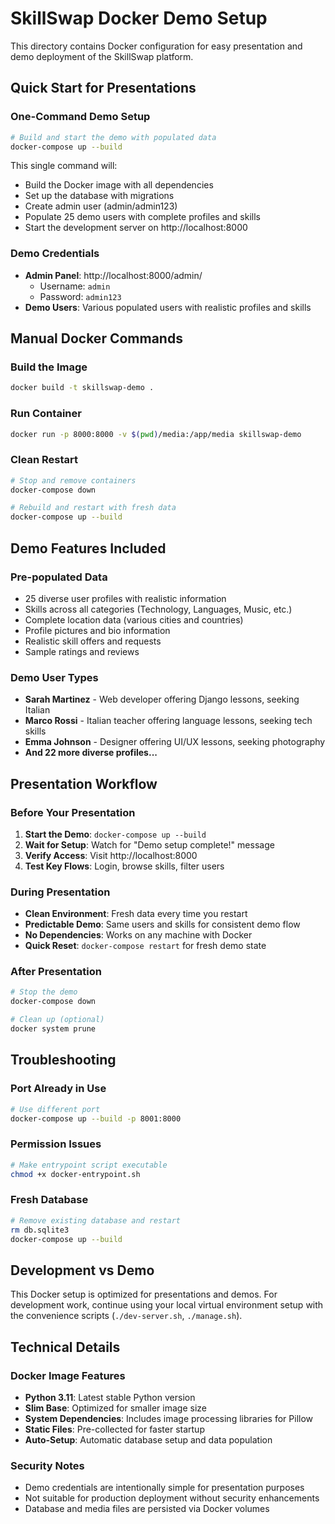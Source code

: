 # SkillSwap Docker Demo Setup

This directory contains Docker configuration for easy presentation and demo deployment of the SkillSwap platform.

## Quick Start for Presentations

### One-Command Demo Setup
```bash
# Build and start the demo with populated data
docker-compose up --build
```

This single command will:
- Build the Docker image with all dependencies
- Set up the database with migrations
- Create admin user (admin/admin123)
- Populate 25 demo users with complete profiles and skills
- Start the development server on http://localhost:8000

### Demo Credentials
- **Admin Panel**: http://localhost:8000/admin/
  - Username: `admin`
  - Password: `admin123`
- **Demo Users**: Various populated users with realistic profiles and skills

## Manual Docker Commands

### Build the Image
```bash
docker build -t skillswap-demo .
```

### Run Container
```bash
docker run -p 8000:8000 -v $(pwd)/media:/app/media skillswap-demo
```

### Clean Restart
```bash
# Stop and remove containers
docker-compose down

# Rebuild and restart with fresh data
docker-compose up --build
```

## Demo Features Included

### Pre-populated Data
- 25 diverse user profiles with realistic information
- Skills across all categories (Technology, Languages, Music, etc.)
- Complete location data (various cities and countries)
- Profile pictures and bio information
- Realistic skill offers and requests
- Sample ratings and reviews

### Demo User Types
- **Sarah Martinez** - Web developer offering Django lessons, seeking Italian
- **Marco Rossi** - Italian teacher offering language lessons, seeking tech skills
- **Emma Johnson** - Designer offering UI/UX lessons, seeking photography
- **And 22 more diverse profiles...**

## Presentation Workflow

### Before Your Presentation
1. **Start the Demo**: `docker-compose up --build`
2. **Wait for Setup**: Watch for "Demo setup complete!" message
3. **Verify Access**: Visit http://localhost:8000
4. **Test Key Flows**: Login, browse skills, filter users

### During Presentation
- **Clean Environment**: Fresh data every time you restart
- **Predictable Demo**: Same users and skills for consistent demo flow
- **No Dependencies**: Works on any machine with Docker
- **Quick Reset**: `docker-compose restart` for fresh demo state

### After Presentation
```bash
# Stop the demo
docker-compose down

# Clean up (optional)
docker system prune
```

## Troubleshooting

### Port Already in Use
```bash
# Use different port
docker-compose up --build -p 8001:8000
```

### Permission Issues
```bash
# Make entrypoint script executable
chmod +x docker-entrypoint.sh
```

### Fresh Database
```bash
# Remove existing database and restart
rm db.sqlite3
docker-compose up --build
```

## Development vs Demo

This Docker setup is optimized for presentations and demos. For development work, continue using your local virtual environment setup with the convenience scripts (`./dev-server.sh`, `./manage.sh`).

## Technical Details

### Docker Image Features
- **Python 3.11**: Latest stable Python version
- **Slim Base**: Optimized for smaller image size
- **System Dependencies**: Includes image processing libraries for Pillow
- **Static Files**: Pre-collected for faster startup
- **Auto-Setup**: Automatic database setup and data population

### Security Notes
- Demo credentials are intentionally simple for presentation purposes
- Not suitable for production deployment without security enhancements
- Database and media files are persisted via Docker volumes
